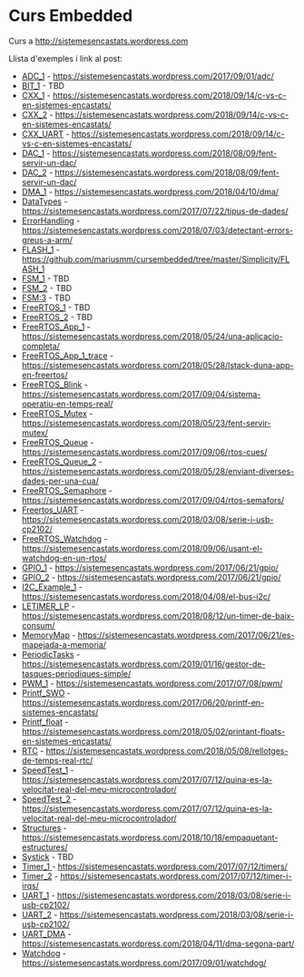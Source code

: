 # Curs Embedded

Curs a http://sistemesencastats.wordpress.com

Llista d'exemples i link al post:

* [ADC_1](https://github.com/mariusmm/cursembedded/tree/master/Simplicity/ADC_1) - https://sistemesencastats.wordpress.com/2017/09/01/adc/
* [BIT_1](https://github.com/mariusmm/cursembedded/tree/master/Simplicity/Bit_1) - TBD
* [CXX_1](https://github.com/mariusmm/cursembedded/tree/master/Simplicity/CXX_1) - https://sistemesencastats.wordpress.com/2018/09/14/c-vs-c-en-sistemes-encastats/
* [CXX_2](https://github.com/mariusmm/cursembedded/tree/master/Simplicity/CXX_2) - https://sistemesencastats.wordpress.com/2018/09/14/c-vs-c-en-sistemes-encastats/
* [CXX_UART](https://github.com/mariusmm/cursembedded/tree/master/Simplicity/CXX_UART) - https://sistemesencastats.wordpress.com/2018/09/14/c-vs-c-en-sistemes-encastats/
* [DAC_1](https://github.com/mariusmm/cursembedded/tree/master/Simplicity/DAC_1)  - https://sistemesencastats.wordpress.com/2018/08/09/fent-servir-un-dac/
* [DAC_2](https://github.com/mariusmm/cursembedded/tree/master/Simplicity/DAC_2) - https://sistemesencastats.wordpress.com/2018/08/09/fent-servir-un-dac/
* [DMA_1](https://github.com/mariusmm/cursembedded/tree/master/Simplicity/DMA_1) - https://sistemesencastats.wordpress.com/2018/04/10/dma/
* [DataTypes](https://github.com/mariusmm/cursembedded/tree/master/Simplicity/DataTypes) - https://sistemesencastats.wordpress.com/2017/07/22/tipus-de-dades/
* [ErrorHandling](https://github.com/mariusmm/cursembedded/tree/master/Simplicity/ErrorHandling) - https://sistemesencastats.wordpress.com/2018/07/03/detectant-errors-greus-a-arm/
* [FLASH_1](https://github.com/mariusmm/cursembedded/tree/master/Simplicity/FLASH_1) - https://github.com/mariusmm/cursembedded/tree/master/Simplicity/FLASH_1
* [FSM_1](https://github.com/mariusmm/cursembedded/tree/master/Simplicity/FSM_1) - TBD
* [FSM_2](https://github.com/mariusmm/cursembedded/tree/master/Simplicity/FSM_2) - TBD
* [FSM:3](https://github.com/mariusmm/cursembedded/tree/master/Simplicity/FSM_3) - TBD
* [FreeRTOS_1](https://github.com/mariusmm/cursembedded/tree/master/Simplicity/FreeRTOS_1) - TBD
* [FreeRTOS_2](https://github.com/mariusmm/cursembedded/tree/master/Simplicity/FreeRTOS_2) - TBD
* [FreeRTOS_App_1](https://github.com/mariusmm/cursembedded/tree/master/Simplicity/FreeRTOS_App_1) - https://sistemesencastats.wordpress.com/2018/05/24/una-aplicacio-completa/
* [FreeRTOS_App_1_trace](https://github.com/mariusmm/cursembedded/tree/master/Simplicity/FreeRTOS_App_1_trace) - https://sistemesencastats.wordpress.com/2018/05/28/lstack-duna-app-en-freertos/
* [FreeRTOS_Blink](https://github.com/mariusmm/cursembedded/tree/master/Simplicity/FreeRTOS_Blink) - https://sistemesencastats.wordpress.com/2017/09/04/sistema-operatiu-en-temps-real/
*  [FreeRTOS_Mutex](https://github.com/mariusmm/cursembedded/tree/master/Simplicity/FreeRTOS_Mutex) - https://sistemesencastats.wordpress.com/2018/05/23/fent-servir-mutex/
* [FreeRTOS_Queue](https://github.com/mariusmm/cursembedded/tree/master/Simplicity/FreeRTOS_Queue) - https://sistemesencastats.wordpress.com/2017/09/06/rtos-cues/
* [FreeRTOS_Queue_2](https://github.com/mariusmm/cursembedded/tree/master/Simplicity/FreeRTOS_Queue_2) - https://sistemesencastats.wordpress.com/2018/05/28/enviant-diverses-dades-per-una-cua/
* [FreeRTOS_Semaphore](https://github.com/mariusmm/cursembedded/tree/master/Simplicity/FreeRTOS_Semaphore) - https://sistemesencastats.wordpress.com/2017/09/04/rtos-semafors/
* [Freertos_UART](https://github.com/mariusmm/cursembedded/tree/master/Simplicity/Freertos_UART) - https://sistemesencastats.wordpress.com/2018/03/08/serie-i-usb-cp2102/
* [FreeRTOS_Watchdog](https://github.com/mariusmm/cursembedded/tree/master/Simplicity/FreeRTOS_Watchdog) - https://sistemesencastats.wordpress.com/2018/09/06/usant-el-watchdog-en-un-rtos/
* [GPIO_1](https://github.com/mariusmm/cursembedded/tree/master/Simplicity/GPIO_1) - https://sistemesencastats.wordpress.com/2017/06/21/gpio/
* [GPIO_2](https://github.com/mariusmm/cursembedded/tree/master/Simplicity/GPIO_2) - https://sistemesencastats.wordpress.com/2017/06/21/gpio/
* [I2C_Example_1](https://github.com/mariusmm/cursembedded/tree/master/Simplicity/I2C_Example_1) - https://sistemesencastats.wordpress.com/2018/04/08/el-bus-i2c/
* [LETIMER_LP](https://github.com/mariusmm/cursembedded/tree/master/Simplicity/LETIMER_LP) - https://sistemesencastats.wordpress.com/2018/08/12/un-timer-de-baix-consum/
* [MemoryMap](https://github.com/mariusmm/cursembedded/tree/master/Simplicity/MemoryMap) - https://sistemesencastats.wordpress.com/2017/06/21/es-mapejada-a-memoria/
* [PeriodicTasks](https://github.com/mariusmm/cursembedded/tree/master/Simplicity/PeriodicTasks) - https://sistemesencastats.wordpress.com/2019/01/16/gestor-de-tasques-periodiques-simple/
* [PWM_1](https://github.com/mariusmm/cursembedded/tree/master/Simplicity/PWM_1) - https://sistemesencastats.wordpress.com/2017/07/08/pwm/
* [Printf_SWO](https://github.com/mariusmm/cursembedded/tree/master/Simplicity/Printf_SWO) - https://sistemesencastats.wordpress.com/2017/06/20/printf-en-sistemes-encastats/
* [Printf_float](https://github.com/mariusmm/cursembedded/tree/master/Simplicity/Printf_float) - https://sistemesencastats.wordpress.com/2018/05/02/printant-floats-en-sistemes-encastats/
* [RTC](https://github.com/mariusmm/cursembedded/tree/master/Simplicity/RTC) - https://sistemesencastats.wordpress.com/2018/05/08/rellotges-de-temps-real-rtc/
* [SpeedTest_1](https://github.com/mariusmm/cursembedded/tree/master/Simplicity/SpeedTest_1) - https://sistemesencastats.wordpress.com/2017/07/12/quina-es-la-velocitat-real-del-meu-microcontrolador/
* [SpeedTest_2](https://github.com/mariusmm/cursembedded/tree/master/Simplicity/SpeedTest_2) - https://sistemesencastats.wordpress.com/2017/07/12/quina-es-la-velocitat-real-del-meu-microcontrolador/
* [Structures](https://github.com/mariusmm/cursembedded/tree/master/Simplicity/Structures) - https://sistemesencastats.wordpress.com/2018/10/18/empaquetant-estructures/
* [Systick](https://github.com/mariusmm/cursembedded/tree/master/Simplicity/Systick) - TBD
* [Timer_1	](https://github.com/mariusmm/cursembedded/tree/master/Simplicity/Timer_1) - https://sistemesencastats.wordpress.com/2017/07/12/timers/
* [Timer_2](https://github.com/mariusmm/cursembedded/tree/master/Simplicity/Timer_2) - https://sistemesencastats.wordpress.com/2017/07/12/timer-i-irqs/
* [UART_1](https://github.com/mariusmm/cursembedded/tree/master/Simplicity/UART_1) - https://sistemesencastats.wordpress.com/2018/03/08/serie-i-usb-cp2102/
* [UART_2](https://github.com/mariusmm/cursembedded/tree/master/Simplicity/UART_2) - https://sistemesencastats.wordpress.com/2018/03/08/serie-i-usb-cp2102/
* [UART_DMA](https://github.com/mariusmm/cursembedded/tree/master/Simplicity/UART_DMA) - https://sistemesencastats.wordpress.com/2018/04/11/dma-segona-part/
* [Watchdog](https://github.com/mariusmm/cursembedded/tree/master/Simplicity/Watchdog) - https://sistemesencastats.wordpress.com/2017/09/01/watchdog/
